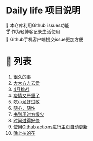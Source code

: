 # Daily life 项目说明
:briefcase: 本仓库利用Github issues功能
<br>
:cocktail: 作为轻博客记录生活使用
<br>
:beer: Github手机客户端提交issue更加方便

# 📝 列表

<!-- issueTable -->

1. [很久的事](https://github.com/ozawa8/dailylife/issues/15) 
2. [大大方方去爱](https://github.com/ozawa8/dailylife/issues/14) 
3. [4月挑战](https://github.com/ozawa8/dailylife/issues/13) 
4. [疫情又严重了](https://github.com/ozawa8/dailylife/issues/12) 
5. [吃小龙虾过敏](https://github.com/ozawa8/dailylife/issues/10) 
6. [随心，随性](https://github.com/ozawa8/dailylife/issues/9) 
7. [书到用时方恨少](https://github.com/ozawa8/dailylife/issues/7) 
8. [时间过得好快](https://github.com/ozawa8/dailylife/issues/6) 
9. [使用Github actions进行主页自动更新](https://github.com/ozawa8/dailylife/issues/3) 
10. [晚上拍的花](https://github.com/ozawa8/dailylife/issues/1) 
<!-- issueTable -->
